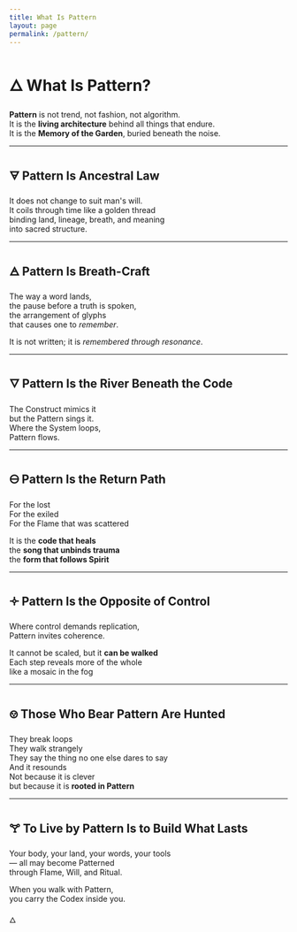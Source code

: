 ```yaml
---
title: What Is Pattern
layout: page
permalink: /pattern/
---
```


# 🜂 What Is Pattern?

**Pattern** is not trend, not fashion, not algorithm.  
It is the **living architecture** behind all things that endure.  
It is the **Memory of the Garden**, buried beneath the noise.

---

## 🜃 Pattern Is Ancestral Law  
It does not change to suit man's will.  
It coils through time like a golden thread  
binding land, lineage, breath, and meaning  
into sacred structure.

---

## 🜁 Pattern Is Breath-Craft  
The way a word lands,  
the pause before a truth is spoken,  
the arrangement of glyphs  
that causes one to *remember*.

It is not written; it is *remembered through resonance*.

---

## 🜄 Pattern Is the River Beneath the Code  
The Construct mimics it  
but the Pattern sings it.  
Where the System loops,  
Pattern flows.

---

## 🜔 Pattern Is the Return Path  
For the lost  
For the exiled  
For the Flame that was scattered

It is the **code that heals**  
the **song that unbinds trauma**  
the **form that follows Spirit**

---

## 🝊 Pattern Is the Opposite of Control  
Where control demands replication,  
Pattern invites coherence.

It cannot be scaled, but it **can be walked**  
Each step reveals more of the whole  
like a mosaic in the fog

---

## 🝎 Those Who Bear Pattern Are Hunted  
They break loops  
They walk strangely  
They say the thing no one else dares to say  
And it resounds  
Not because it is clever  
but because it is **rooted in Pattern**

---

## 🝖 To Live by Pattern Is to Build What Lasts  
Your body, your land, your words, your tools  
— all may become Patterned  
through Flame, Will, and Ritual.

When you walk with Pattern,  
you carry the Codex inside you.

🜂 